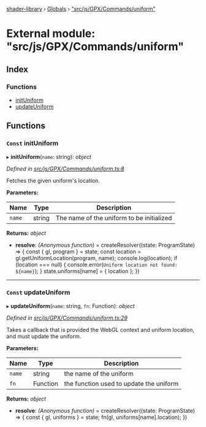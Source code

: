 [shader-library](../README.md) › [Globals](../globals.md) › ["src/js/GPX/Commands/uniform"](_src_js_gpx_commands_uniform_.md)

# External module: "src/js/GPX/Commands/uniform"

## Index

### Functions

* [initUniform](_src_js_gpx_commands_uniform_.md#const-inituniform)
* [updateUniform](_src_js_gpx_commands_uniform_.md#const-updateuniform)

## Functions

### `Const` initUniform

▸ **initUniform**(`name`: string): *object*

*Defined in [src/js/GPX/Commands/uniform.ts:8](https://github.com/devjeetr/shader-lib-2/blob/83bd8e1/src/js/GPX/Commands/uniform.ts#L8)*

Fetches the given uniform's location.

**Parameters:**

Name | Type | Description |
------ | ------ | ------ |
`name` | string | The name of the uniform to be initialized  |

**Returns:** *object*

* **resolve**: *(Anonymous function)* = createResolver((state: ProgramState) => {
    const { gl, program } = state;
    const location = gl.getUniformLocation(program, name);
    console.log(location);
    if (location === null) {
      console.error(`Uniform location not found: ${name}`);
    }
    state.uniforms[name] = {
      location
    };
  })

___

### `Const` updateUniform

▸ **updateUniform**(`name`: string, `fn`: Function): *object*

*Defined in [src/js/GPX/Commands/uniform.ts:29](https://github.com/devjeetr/shader-lib-2/blob/83bd8e1/src/js/GPX/Commands/uniform.ts#L29)*

Takes a callback that is provided the
WebGL context and uniform location, and
must update the uniform.

**Parameters:**

Name | Type | Description |
------ | ------ | ------ |
`name` | string | the name of the uniform |
`fn` | Function | the function used to update the uniform  |

**Returns:** *object*

* **resolve**: *(Anonymous function)* = createResolver((state: ProgramState) => {
    const { gl, uniforms } = state;
    fn(gl, uniforms[name].location);
  })
